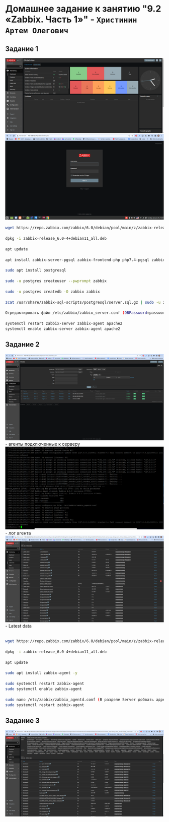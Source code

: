 # Домашнее задание к занятию "9.2 «Zabbix. Часть 1»" - `Христинин Артем Олегович`

## Задание 1
![alt text](https://github.com/Rafinad91/8.1.-Git/blob/main/9.2/img/Zabbix.png)
![alt text](https://github.com/Rafinad91/8.1.-Git/blob/main/9.2/img/zabbix1.png)
```sh
wget https://repo.zabbix.com/zabbix/6.0/debian/pool/main/z/zabbix-release/zabbix-release_6.0-4%2Bdebian11_all.deb

dpkg -i zabbix-release_6.0-4+debian11_all.deb

apt update

apt install zabbix-server-pgsql zabbix-frontend-php php7.4-pgsql zabbix-apache-conf zabbix-sql-scripts zabbix-agent

sudo apt install postgresql

sudo -u postgres createuser --pwprompt zabbix

sudo -u postgres createdb -O zabbix zabbix

zcat /usr/share/zabbix-sql-scripts/postgresql/server.sql.gz | sudo -u zabbix psql zabbix

Отредактировать файл /etc/zabbix/zabbix_server.conf (DBPassword=password)

systemctl restart zabbix-server zabbix-agent apache2
systemctl enable zabbix-server zabbix-agent apache2
```
## Задание 2
![alt text](https://github.com/Rafinad91/8.1.-Git/blob/main/9.2/img/hosts_agent.png) - агенты подключенные к серверу
![alt text](https://github.com/Rafinad91/8.1.-Git/blob/main/9.2/img/log_agent.png) - лог агента
![alt text](https://github.com/Rafinad91/8.1.-Git/blob/main/9.2/img/latest_data.png) - Latest data
```sh

wget https://repo.zabbix.com/zabbix/6.0/debian/pool/main/z/zabbix-release/zabbix-release_6.0-4%2Bdebian11_all.deb

dpkg -i zabbix-release_6.0-4+debian11_all.deb

apt update

sudo apt install zabbix-agent -y

sudo systemctl restart zabbix-agent
sudo systemctl enable zabbix-agent

sudo nano /etc/zabbix/zabbix_agentd.conf (В разделе Server добвать адрес нашего сервера)
sudo systemctl restart zabbix-agent
```

## Задание 3
![alt text](https://github.com/Rafinad91/8.1.-Git/blob/main/9.2/img/%D0%94%D0%B8%D1%81%D0%BA%20C.png)
